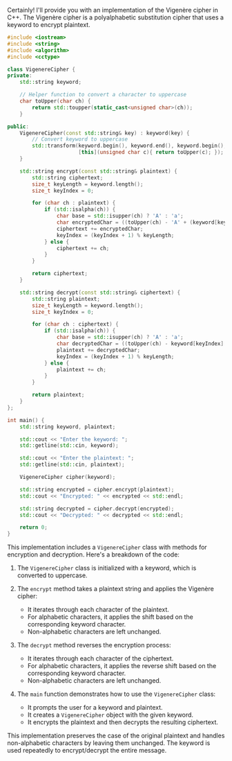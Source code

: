 Certainly! I'll provide you with an implementation of the Vigenère cipher in C++. The Vigenère cipher is a polyalphabetic substitution cipher that uses a keyword to encrypt plaintext.



```cpp
#include <iostream>
#include <string>
#include <algorithm>
#include <cctype>

class VigenereCipher {
private:
    std::string keyword;

    // Helper function to convert a character to uppercase
    char toUpper(char ch) {
        return std::toupper(static_cast<unsigned char>(ch));
    }

public:
    VigenereCipher(const std::string& key) : keyword(key) {
        // Convert keyword to uppercase
        std::transform(keyword.begin(), keyword.end(), keyword.begin(), 
                       [this](unsigned char c){ return toUpper(c); });
    }

    std::string encrypt(const std::string& plaintext) {
        std::string ciphertext;
        size_t keyLength = keyword.length();
        size_t keyIndex = 0;

        for (char ch : plaintext) {
            if (std::isalpha(ch)) {
                char base = std::isupper(ch) ? 'A' : 'a';
                char encryptedChar = ((toUpper(ch) - 'A' + (keyword[keyIndex] - 'A')) % 26) + base;
                ciphertext += encryptedChar;
                keyIndex = (keyIndex + 1) % keyLength;
            } else {
                ciphertext += ch;
            }
        }

        return ciphertext;
    }

    std::string decrypt(const std::string& ciphertext) {
        std::string plaintext;
        size_t keyLength = keyword.length();
        size_t keyIndex = 0;

        for (char ch : ciphertext) {
            if (std::isalpha(ch)) {
                char base = std::isupper(ch) ? 'A' : 'a';
                char decryptedChar = ((toUpper(ch) - keyword[keyIndex] + 26) % 26) + base;
                plaintext += decryptedChar;
                keyIndex = (keyIndex + 1) % keyLength;
            } else {
                plaintext += ch;
            }
        }

        return plaintext;
    }
};

int main() {
    std::string keyword, plaintext;

    std::cout << "Enter the keyword: ";
    std::getline(std::cin, keyword);

    std::cout << "Enter the plaintext: ";
    std::getline(std::cin, plaintext);

    VigenereCipher cipher(keyword);

    std::string encrypted = cipher.encrypt(plaintext);
    std::cout << "Encrypted: " << encrypted << std::endl;

    std::string decrypted = cipher.decrypt(encrypted);
    std::cout << "Decrypted: " << decrypted << std::endl;

    return 0;
}

```

This implementation includes a `VigenereCipher` class with methods for encryption and decryption. Here's a breakdown of the code:

1. The `VigenereCipher` class is initialized with a keyword, which is converted to uppercase.

2. The `encrypt` method takes a plaintext string and applies the Vigenère cipher:
   - It iterates through each character of the plaintext.
   - For alphabetic characters, it applies the shift based on the corresponding keyword character.
   - Non-alphabetic characters are left unchanged.

3. The `decrypt` method reverses the encryption process:
   - It iterates through each character of the ciphertext.
   - For alphabetic characters, it applies the reverse shift based on the corresponding keyword character.
   - Non-alphabetic characters are left unchanged.

4. The `main` function demonstrates how to use the `VigenereCipher` class:
   - It prompts the user for a keyword and plaintext.
   - It creates a `VigenereCipher` object with the given keyword.
   - It encrypts the plaintext and then decrypts the resulting ciphertext.

This implementation preserves the case of the original plaintext and handles non-alphabetic characters by leaving them unchanged. The keyword is used repeatedly to encrypt/decrypt the entire message.
